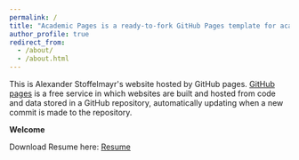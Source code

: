```yaml
---
permalink: /
title: "Academic Pages is a ready-to-fork GitHub Pages template for academic personal websites"
author_profile: true
redirect_from: 
  - /about/
  - /about.html
---
```


This is Alexander Stoffelmayr's website hosted by GitHub pages. [GitHub pages](https://pages.github.com) is a free service in which websites are built and hosted from code and data stored in a GitHub repository, automatically updating when a new commit is made to the repository.

**Welcome**

Download Resume here:
[Resume](https://alexstoff.github.io/files/Alexander%20Stoffelmayr%20Resume.pdf)

